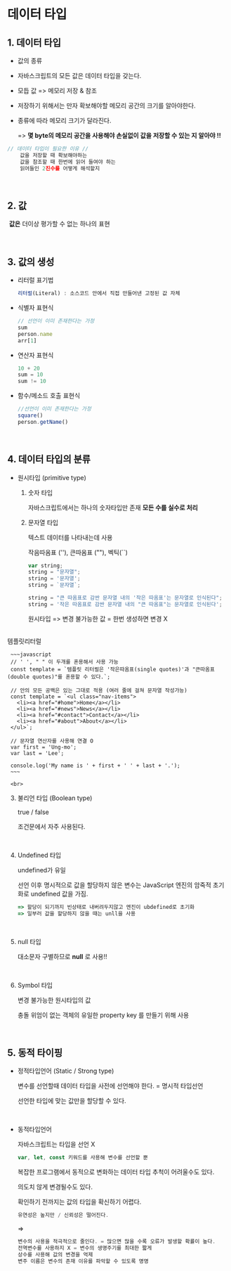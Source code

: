 # 데이터 타입



## 1. 데이터 타입

- 값의 종류
- 자바스크립트의 모든 값은 데이터 타입을 갖는다.



- 모듭 값  => 메모리 저장 & 참조

- 저장하기 위해서는 만자 확보해야할 메모리 공간의 크기를 알아야한다.

- 종류에 따라 메모리 크기가 달라진다.

  => **몇 byte의 메모리 공간을 사용해야 손실없이 값을 저장할 수 있는 지 알아야 !!**

~~~javascript
// 데이터 타입이 필요한 이유 // 
	값을 저장할 때 확보해야하는 
	값을 참조할 때 한번에 읽어 들여야 하는
	읽어들인 2진수를 어떻게 해석할지
~~~

<br>

## 2. 값

​	**값은** 더이상 평가할 수 없는 하나의 표현

<br>

## 3. 값의 생성

- 리터럴 표기법

  ~~~javascript
  리터럴(Literal) : 소스코드 안에서 직접 만들어낸 고정된 값 자체
  ~~~



- 식별자 표현식

  ~~~javascript
  // 선언이 이미 존재한다는 가정
  sum
  person.name
  arr[1]
  ~~~

  

- 연산자 표현식

  ~~~javascript
  10 + 20
  sum = 10
  sum != 10
  ~~~



- 함수/메소드 호출 표현식
  ~~~javascript
  //선언이 이미 존재한다는 가정
  square()
  person.getName()
  ~~~

<br>

## 4. 데이터 타입의 분류

- 원시타입 (primitive type)

  1. 숫자 타입 

     자바스크립트에서는 하나의 숫자타입만 존재  **모든 수를 실수로 처리** 

     

  2. 문자열 타입

     텍스트 데이터를 나타내는데 사용

     작음따옴표 (''), 큰따옴표 (""), 벡틱(``)

     ```javascript
     var string;
     string = "문자열";
     string = '문자열';
     string = `문자열`;
     
     string = "큰 따옴표로 감싼 문자열 내의 '작은 따옴표'는 문자열로 인식된다";
     string = '작은 따옴표로 감싼 문자열 내의 "큰 따옴표"는 문자열로 인식된다';
     ```

     원시타입 => 변경 불가능한 값 = 한번 생성하면 변경 X
<br>
     템플릿리터럴 

     ~~~javascript
     // ' ', " " 이 두개를 혼용해서 사용 가능
     const template = `템플릿 리터럴은 '작은따옴표(single quotes)'과 "큰따옴표(double quotes)"를 혼용할 수 있다.`;
     
     // 안의 모든 공백은 있는 그대로 적용 (여러 줄에 걸쳐 문자열 작성가능)
     const template = `<ul class="nav-items">
       <li><a href="#home">Home</a></li>
       <li><a href="#news">News</a></li>
       <li><a href="#contact">Contact</a></li>
       <li><a href="#about">About</a></li>
     </ul>`;
     
     // 문자열 연산자를 사용해 연결 O
     var first = 'Ung-mo';
     var last = 'Lee';
     
     console.log('My name is ' + first + ' ' + last + '.');
     ~~~

     <br>

  3. 불리언 타입 (Boolean type)

     true / false

     조건문에서 자주 사용된다.

     <br>

  4. Undefined 타입

     undefined가 유일

     선언 이후 명시적으로 값을 할당하지 않은 변수는 JavaScript 엔진의 암죽적 초기화로 undefined 값을 가짐.

     ~~~javascript
     => 할당이 되기까지 빈상태로 내버려두지않고 엔진이 ubdefined로 초기화
     => 일부러 값을 할당하지 않을 때는 unll을 사용
     ~~~

     <br>

  5. null 타입

     대소문자 구별하므로 **null** 로 사용!!
  
  <br>

  6. Symbol 타입

     변경 불가능한 원시타입의 값

     충돌 위엄이 없는 객체의 유일한 property key 를 만들기 위해 사용

<br>

## 5. 동적 타이핑

- 정적타입언어 (Static / Strong type)

  변수를 선언할때 데이터 타입을 사전에 선언해야 한다. = 명시적 타입선언

  선언한 타입에 맞는 값만을 할당할 수 있다.

<br>

- 동적타입언어

  자바스크립트는 타입을 선언 X

  ~~~javascript
  var, let, const 키워드를 사용해 변수를 선언할 뿐
  ~~~

  복잡한 프로그램에서 동적으로 변화하는 데이터 타입 추척이 어려울수도 있다.

  의도치 않게 변경될수도 있다.

  확인하기 전까지는 값의 타입을 확신하기 어렵다.

  ~~~javascript
  유연성은 높지만 / 신뢰성은 떨어진다.
  ~~~

  =>

  ~~~javascript
  변수의 사용을 적극적으로 줄인다. = 많으면 많을 수록 오류가 발생할 확률이 높다.
  전역변수를 사용하지 X = 변수의 생명주기를 최대한 짧게
  상수를 사용해 값의 변경을 억제
  변주 이름은 변수의 존재 이유를 파악할 수 있도록 명명
  ~~~

  
